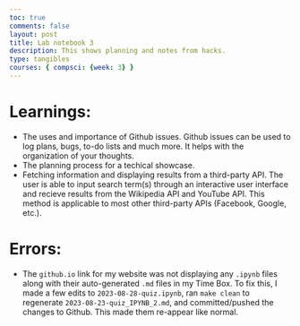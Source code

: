 ```yaml
---
toc: true
comments: false
layout: post
title: Lab notebook 3
description: This shows planning and notes from hacks.
type: tangibles
courses: { compsci: {week: 3} }
---
```


# Learnings:
- The uses and importance of Github issues. Github issues can be used to log plans, bugs, to-do lists and much more. It helps with the organization of your thoughts. 
- The planning process for a techical showcase.
- Fetching information and displaying results from a third-party API. The user is able to input search term(s) through an interactive user interface and recieve results from the Wikipedia API and YouTube API. This method is applicable to most other third-party APIs (Facebook, Google, etc.).

# Errors:
- The `github.io` link for my website was not displaying any `.ipynb` files along with their auto-generated `.md` files in my Time Box. To fix this, I made a few edits to `2023-08-28-quiz.ipynb`, ran `make clean` to regenerate `2023-08-23-quiz_IPYNB_2.md`, and committed/pushed the changes to Github. This made them re-appear like normal.